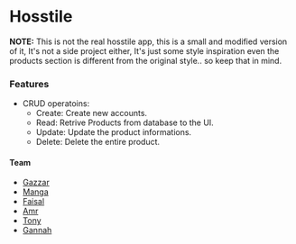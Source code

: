 # Hosstile

**NOTE:** This is not the real hosstile app, this is a small and modified version of it,
It's not a side project either, It's just some style inspiration even the products section
is different from the original style.. so keep that in mind.

### Features

- CRUD operatoins:
  - Create: Create new accounts.
  - Read: Retrive Products from database to the UI.
  - Update: Update the product informations.
  - Delete: Delete the entire product.

#### Team

- [Gazzar](https://github.com/fathyElgazzar)
- [Manga](https://www.facebook.com/abdullah.mohamad.509?mibextid=JRoKGi)
- [Faisal](https://www.facebook.com/faisal.khattabii?mibextid=ZbWKwL)
- [Amr](https://www.facebook.com/amr.walidfekry?mibextid=ZbWKwL)
- [Tony](https://www.facebook.com/tony.anis.108)
- [Gannah](https://www.linkedin.com/in/ganna-alaa-b38389255?utm_source=share&utm_campaign=share_via&utm_content=profile&utm_medium=android_app)

